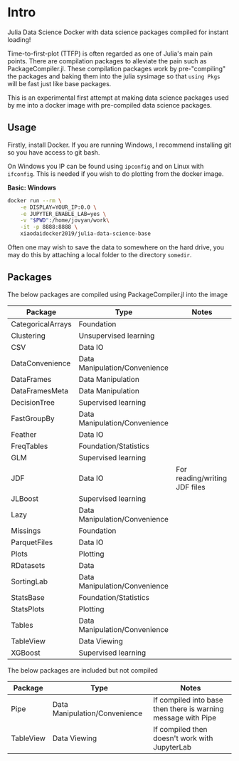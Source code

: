 # Intro
Julia Data Science Docker with data science packages compiled for instant loading!

Time-to-first-plot (TTFP) is often regarded as one of Julia's main pain points. There are compilation packages to alleviate the pain such as PackageCompiler.jl. These compilation packages work by pre-"compiling" the packages and baking them into the julia sysimage so that `using Pkgs` will be fast just like base packages.

This is an experimental first attempt at making data science packages used by me into a docker image with pre-compiled data science packages.

## Usage

Firstly, install Docker. If you are running Windows, I recommend installing git so you have access to git bash.

On Windows you IP can be found using `ipconfig` and on Linux with `ifconfig`. This is needed if you wish to do plotting from the docker image.


**Basic: Windows**
```bash
docker run --rm \
	-e DISPLAY=YOUR_IP:0.0 \
	-e JUPYTER_ENABLE_LAB=yes \
	-v "$PWD":/home/jovyan/work\
	-it -p 8888:8888 \
	xiaodaidocker2019/julia-data-science-base
```

Often one may wish to save the data to somewhere on the hard drive, you may do this by attaching a local folder to the directory `somedir`.

## Packages

The below packages are compiled using PackageCompiler.jl into the image

| Package | Type | Notes | 
| -- | -- | -- |
| CategoricalArrays | Foundation |  |
| Clustering | Unsupervised learning |  |
| CSV | Data IO | |
| DataConvenience | Data Manipulation/Convenience |  |
| DataFrames | Data Manipulation |  |
| DataFramesMeta | Data Manipulation |  |
| DecisionTree | Supervised learning |  |
| FastGroupBy | Data Manipulation/Convenience |  |
| Feather | Data IO | |
| FreqTables | Foundation/Statistics |  |
| GLM | Supervised learning |  |
| JDF | Data IO | For reading/writing JDF files |
| JLBoost | Supervised learning |  |
| Lazy | Data Manipulation/Convenience |  |
| Missings | Foundation |  |
| ParquetFiles | Data IO |  |
| Plots | Plotting |
| RDatasets | Data |
| SortingLab | Data Manipulation/Convenience |  |
| StatsBase | Foundation/Statistics |  |
| StatsPlots | Plotting |
| Tables | Data Manipulation/Convenience |  |
| TableView | Data Viewing |  |
| XGBoost | Supervised learning |  |



The below packages are included but not compiled

| Package | Type | Notes |
| -- | -- | -- |
| Pipe | Data Manipulation/Convenience | If compiled into base then there is warning message with Pipe |
| TableView | Data Viewing | If compiled then doesn't work with JupyterLab |
